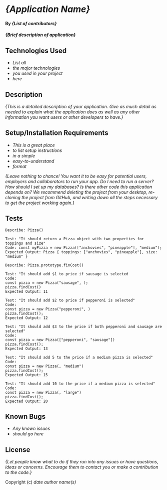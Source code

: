 # _{Application Name}_

#### By _**{List of contributors}**_

#### _{Brief description of application}_

## Technologies Used

* _List all_
* _the major technologies_
* _you used in your project_
* _here_

## Description

_{This is a detailed description of your application. Give as much detail as needed to explain what the application does as well as any other information you want users or other developers to have.}_

## Setup/Installation Requirements

* _This is a great place_
* _to list setup instructions_
* _in a simple_
* _easy-to-understand_
* _format_

_{Leave nothing to chance! You want it to be easy for potential users, employers and collaborators to run your app. Do I need to run a server? How should I set up my databases? Is there other code this application depends on? We recommend deleting the project from your desktop, re-cloning the project from GitHub, and writing down all the steps necessary to get the project working again.}_

## Tests
```
Describe: Pizza()

Test: "It should return a Pizza object with two properties for toppings and size"
Code: const myPizza = new Pizza(["anchovies", "pineapple"], "medium");
Expected Output: Pizza { toppings: ["anchovies", "pineapple"], size: "medium" }

Describe: Pizza.prototype.finCost()

Test: "It should add $1 to price if sausage is selected
Code: 
const pizza = new Pizza("sausage", );
pizza.findCost()
Expected Output: 11

Test: "It should add $2 to price if pepperoni is selected"
Code: 
const pizza = new Pizza("pepperoni", )
pizza.findCost();
Expected Output: 12

Test: "It should add $3 to the price if both pepperoni and sausage are selected"
Code: 
const pizza = new Pizza(["pepperoni", "sausage"])
pizza.findCost();
Expected Output: 13

Test: "It should add 5 to the price if a medium pizza is selected"
Code:
const pizza = new Pizza(, "medium")
pizza.findCost();
Expected Output: 15

Test: "It should add 10 to the price if a medium pizza is selected"
Code:
const pizza = new Pizza(, "large")
pizza.findCost();
Expected Output: 20
```
## Known Bugs

* _Any known issues_
* _should go here_

## License


_{Let people know what to do if they run into any issues or have questions, ideas or concerns.  Encourage them to contact you or make a contribution to the code.}_

Copyright (c) _date_ _author name(s)_